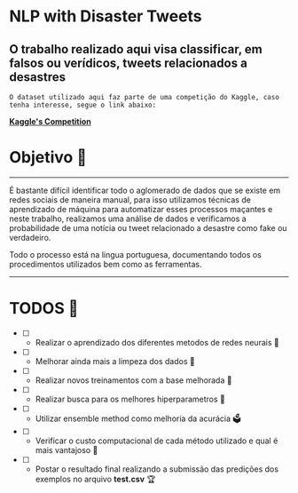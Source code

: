 # NLP with Disaster Tweets

## O trabalho realizado aqui visa classificar, em falsos ou verídicos, tweets relacionados a desastres

```
O dataset utilizado aqui faz parte de uma competição do Kaggle, caso tenha interesse, segue o link abaixo:
```

**<a href="https://www.kaggle.com/c/nlp-getting-started"> Kaggle's Competition </a>**

# Objetivo 🎯
---

É bastante difícil identificar todo o aglomerado de dados que se existe em redes sociais de maneira manual, para isso utilizamos técnicas de aprendizado de máquina para automatizar esses processos maçantes e neste trabalho, realizamos uma análise de dados e verificamos a probabilidade de uma notícia ou tweet relacionado a desastre como fake ou verdadeiro.


Todo o processo está na lingua portuguesa, documentando todos os procedimentos utilizados bem como as ferramentas.


---

# TODOS 📓


- [ ] - Realizar o aprendizado dos diferentes metodos de redes neurais 🧠
- [ ] - Melhorar ainda mais a limpeza dos dados 🧹
- [ ] - Realizar novos treinamentos com a base melhorada 💪
- [ ] - Realizar busca para os melhores hiperparametros  🔎
- [ ] - Utilizar ensemble method como melhoria da acurácia 🗳️
- [ ] - Verificar o custo computacional de cada método utilizado e qual é mais vantajoso 🤔
- [ ] - Postar o resultado final realizando a submissão das predições dos exemplos no arquivo **test.csv** 🏆
